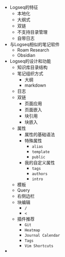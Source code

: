 - Logseq的特征
	- 本地化
	- 大纲式
	- 双链
	- 不支持目录管理
	- 自带日志
- 与Logseq相似的笔记软件
	- Roam Research
	- Obsidian
- Logseq的设计和功能
	- 知识库目录结构
	- 笔记组织方式
		- 大纲
		- markdown
	- 日志
	- 双链
		- 页面应用
		- 页面嵌入
		- 块引用
		- 块嵌入
	- 属性
		- 属性的基础语法
		- 特殊属性
			- `alias`
			- `template`
			- `public`
		- 我的自定义属性
			- `tags`
			- `authors`
			- `intro`
	- 模板
	- Query
	- 右侧边栏
	- 块编辑
		- `/`
		- `<`
	- 插件推荐
		- `Git`
		- `Heatmap`
		- `Journal Calendar`
		- `Tags`
		- `Vim Shortcuts`
-